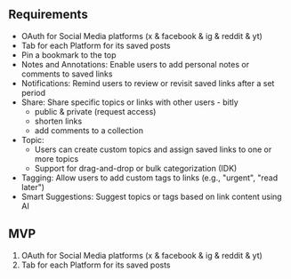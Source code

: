## Requirements

- OAuth for Social Media platforms (x & facebook & ig & reddit & yt)
- Tab for each Platform for its saved posts
- Pin a bookmark to the top
- Notes and Annotations: Enable users to add personal notes or comments to saved links
- Notifications: Remind users to review or revisit saved links after a set period
- Share: Share specific topics or links with other users - bitly
  - public & private (request access)
  - shorten links
  - add comments to a collection
- Topic:
  - Users can create custom topics and assign saved links to one or more topics
  - Support for drag-and-drop or bulk categorization (IDK)
- Tagging: Allow users to add custom tags to links (e.g., "urgent", "read later")
- Smart Suggestions: Suggest topics or tags based on link content using AI

## MVP

1. OAuth for Social Media platforms (x & facebook & ig & reddit & yt)
2. Tab for each Platform for its saved posts
